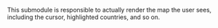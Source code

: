 This submodule is responsible to actually render the map the user sees, including the cursor, highlighted countries, and so on.